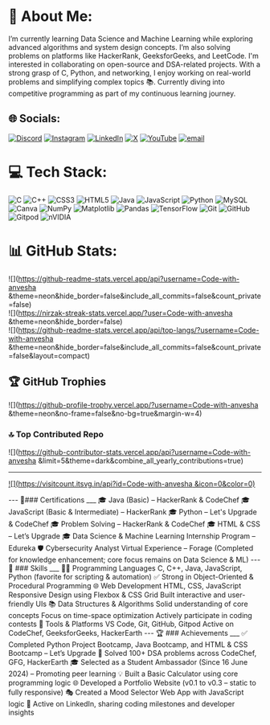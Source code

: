 # 💫 About Me:
I’m currently learning Data Science and Machine Learning while exploring advanced algorithms and system design concepts. I’m also solving problems on platforms like HackerRank, GeeksforGeeks, and LeetCode. I'm interested in collaborating on open-source and DSA-related projects. With a strong grasp of C, Python, and networking, I enjoy working on real-world problems and simplifying complex topics 📚. Currently diving into competitive programming as part of my continuous learning journey.<br>


## 🌐 Socials:
[![Discord](https://img.shields.io/badge/Discord-%237289DA.svg?logo=discord&logoColor=white)](https://discord.gg/anveshasharma0839_10161) [![Instagram](https://img.shields.io/badge/Instagram-%23E4405F.svg?logo=Instagram&logoColor=white)](https://instagram.com/anvesha7973 ) [![LinkedIn](https://img.shields.io/badge/LinkedIn-%230077B5.svg?logo=linkedin&logoColor=white)](https://linkedin.com/in/anvesha-s-412908293) [![X](https://img.shields.io/badge/X-black.svg?logo=X&logoColor=white)](https://x.com/@Sharmaji18608) [![YouTube](https://img.shields.io/badge/YouTube-%23FF0000.svg?logo=YouTube&logoColor=white)](https://youtube.com/@@anveshasharma2626) [![email](https://img.shields.io/badge/Email-D14836?logo=gmail&logoColor=white)](mailto:sharmaanvesha905@gmail.com) 

# 💻 Tech Stack:
![C](https://img.shields.io/badge/c-%2300599C.svg?style=plastic&logo=c&logoColor=white) ![C++](https://img.shields.io/badge/c++-%2300599C.svg?style=plastic&logo=c%2B%2B&logoColor=white) ![CSS3](https://img.shields.io/badge/css3-%231572B6.svg?style=plastic&logo=css3&logoColor=white) ![HTML5](https://img.shields.io/badge/html5-%23E34F26.svg?style=plastic&logo=html5&logoColor=white) ![Java](https://img.shields.io/badge/java-%23ED8B00.svg?style=plastic&logo=openjdk&logoColor=white) ![JavaScript](https://img.shields.io/badge/javascript-%23323330.svg?style=plastic&logo=javascript&logoColor=%23F7DF1E) ![Python](https://img.shields.io/badge/python-3670A0?style=plastic&logo=python&logoColor=ffdd54) ![MySQL](https://img.shields.io/badge/mysql-4479A1.svg?style=plastic&logo=mysql&logoColor=white) ![Canva](https://img.shields.io/badge/Canva-%2300C4CC.svg?style=plastic&logo=Canva&logoColor=white) ![NumPy](https://img.shields.io/badge/numpy-%23013243.svg?style=plastic&logo=numpy&logoColor=white) ![Matplotlib](https://img.shields.io/badge/Matplotlib-%23ffffff.svg?style=plastic&logo=Matplotlib&logoColor=black) ![Pandas](https://img.shields.io/badge/pandas-%23150458.svg?style=plastic&logo=pandas&logoColor=white) ![TensorFlow](https://img.shields.io/badge/TensorFlow-%23FF6F00.svg?style=plastic&logo=TensorFlow&logoColor=white) ![Git](https://img.shields.io/badge/git-%23F05033.svg?style=plastic&logo=git&logoColor=white) ![GitHub](https://img.shields.io/badge/github-%23121011.svg?style=plastic&logo=github&logoColor=white) ![Gitpod](https://img.shields.io/badge/gitpod-f06611.svg?style=plastic&logo=gitpod&logoColor=white) ![nVIDIA](https://img.shields.io/badge/nVIDIA-%2376B900.svg?style=plastic&logo=nVIDIA&logoColor=white)
# 📊 GitHub Stats:
![](https://github-readme-stats.vercel.app/api?username=Code-with-anvesha &theme=neon&hide_border=false&include_all_commits=false&count_private=false)<br/>
![](https://nirzak-streak-stats.vercel.app/?user=Code-with-anvesha &theme=neon&hide_border=false)<br/>
![](https://github-readme-stats.vercel.app/api/top-langs/?username=Code-with-anvesha &theme=neon&hide_border=false&include_all_commits=false&count_private=false&layout=compact)

## 🏆 GitHub Trophies
![](https://github-profile-trophy.vercel.app/?username=Code-with-anvesha &theme=neon&no-frame=false&no-bg=true&margin-w=4)

### 🔝 Top Contributed Repo
![](https://github-contributor-stats.vercel.app/api?username=Code-with-anvesha &limit=5&theme=dark&combine_all_yearly_contributions=true)

---
[![](https://visitcount.itsvg.in/api?id=Code-with-anvesha &icon=0&color=0)](https://visitcount.itsvg.in)

<!-->


---

🏅### Certifications
___

🎓 Java (Basic) – HackerRank & CodeChef

🎓 JavaScript (Basic & Intermediate) – HackerRank

🎓 Python – Let's Upgrade & CodeChef

🎓 Problem Solving – HackerRank & CodeChef

🎓 HTML & CSS – Let’s Upgrade

🎓 Data Science & Machine Learning Internship Program – Edureka

🛡️ Cybersecurity Analyst Virtual Experience – Forage
(Completed for knowledge enhancement; core focus remains on Data Science & ML)



---

🧠 ### Skills
___
👨‍💻 Programming Languages

C, C++, Java, JavaScript, Python (favorite for scripting & automation)
✅ Strong in Object-Oriented & Procedural Programming

🌐 Web Development

HTML, CSS, JavaScript

Responsive Design using Flexbox & CSS Grid

Built interactive and user-friendly UIs


📚 Data Structures & Algorithms

Solid understanding of core concepts

Focus on time-space optimization

Actively participate in coding contests


🔧 Tools & Platforms

VS Code, Git, GitHub, Gitpod

Active on CodeChef, GeeksforGeeks, HackerEarth



---

🏆 ### Achievements
___

✅ Completed Python Project Bootcamp, Java Bootcamp, and HTML & CSS Bootcamp – Let’s Upgrade

🧠 Solved 100+ DSA problems across CodeChef, GFG, HackerEarth

🎓 Selected as a Student Ambassador (Since 16 June 2024) – Promoting peer learning

💡 Built a Basic Calculator using core programming logic

🌐 Developed a Portfolio Website (v0.1 to v0.3 – static to fully responsive)

🎭 Created a Mood Selector Web App with JavaScript logic

📢 Active on LinkedIn, sharing coding milestones and developer insights



